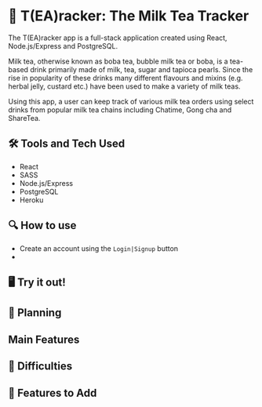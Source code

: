 # 🍵 T(EA)racker: The Milk Tea Tracker
The T(EA)racker app is a full-stack application created using React, Node.js/Express and PostgreSQL.

Milk tea, otherwise known as boba tea, bubble milk tea or boba, is a tea-based drink primarily made of milk, tea, sugar and tapioca pearls. Since the rise in popularity of these drinks many different flavours and mixins (e.g. herbal jelly, custard etc.) have been used to make a variety of milk teas.

Using this app, a user can keep track of various milk tea orders using select drinks from popular milk tea chains including Chatime, Gong cha and ShareTea.

## 🛠️ Tools and Tech Used
- React
- SASS
- Node.js/Express
- PostgreSQL
- Heroku

## 🔍 How to use
- Create an account using the `Login|Signup` button
- 

## 🖥️ Try it out!

## 🤔 Planning

## Main Features

## 💢 Difficulties

## 👀 Features to Add